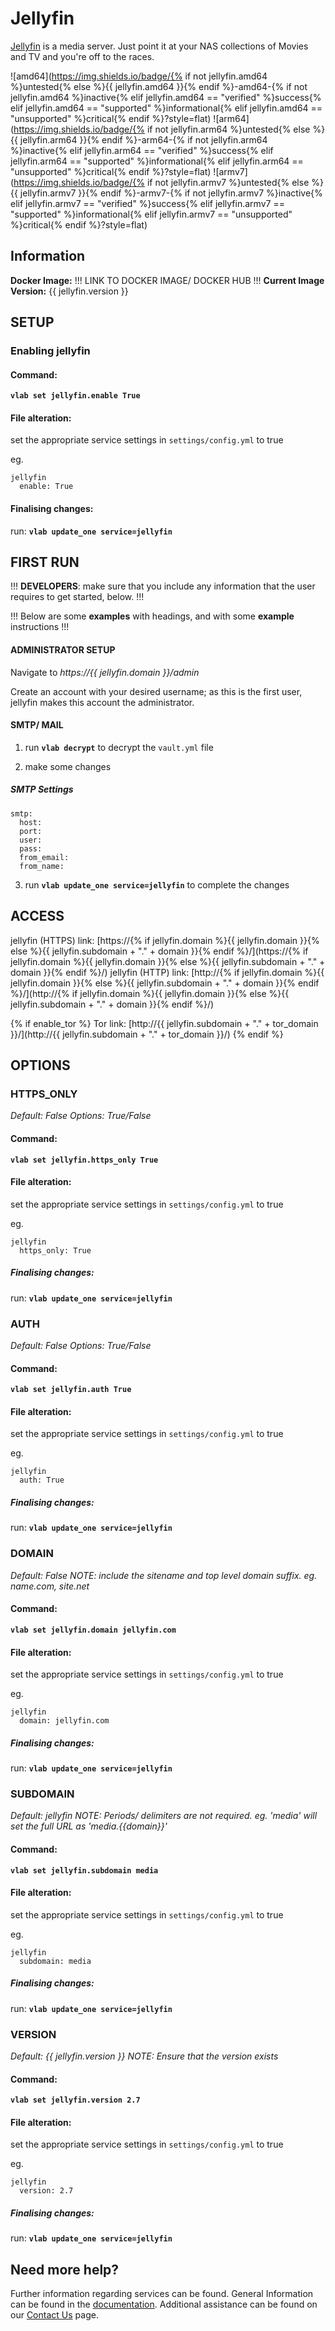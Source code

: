 # Jellyfin

[Jellyfin](https://github.com/jellyfin/jellyfin) is a media server. Just point it at your NAS collections of Movies and TV and you're off to the races.

![amd64](https://img.shields.io/badge/{% if not jellyfin.amd64 %}untested{% else %}{{ jellyfin.amd64 }}{% endif %}-amd64-{% if not jellyfin.amd64 %}inactive{% elif jellyfin.amd64 == "verified" %}success{% elif jellyfin.amd64 == "supported" %}informational{% elif jellyfin.amd64 == "unsupported" %}critical{% endif %}?style=flat)
![arm64](https://img.shields.io/badge/{% if not jellyfin.arm64 %}untested{% else %}{{ jellyfin.arm64 }}{% endif %}-arm64-{% if not jellyfin.arm64 %}inactive{% elif jellyfin.arm64 == "verified" %}success{% elif jellyfin.arm64 == "supported" %}informational{% elif jellyfin.arm64 == "unsupported" %}critical{% endif %}?style=flat)
![armv7](https://img.shields.io/badge/{% if not jellyfin.armv7 %}untested{% else %}{{ jellyfin.armv7 }}{% endif %}-armv7-{% if not jellyfin.armv7 %}inactive{% elif jellyfin.armv7 == "verified" %}success{% elif jellyfin.armv7 == "supported" %}informational{% elif jellyfin.armv7 == "unsupported" %}critical{% endif %}?style=flat)

## Information


**Docker Image:** !!! LINK TO DOCKER IMAGE/ DOCKER HUB !!!
**Current Image Version:** {{ jellyfin.version }}

## SETUP

### Enabling jellyfin

#### Command:

**`vlab set jellyfin.enable True`**

#### File alteration:

set the appropriate service settings in `settings/config.yml` to true

eg.
```
jellyfin
  enable: True
```

#### Finalising changes:

run: **`vlab update_one service=jellyfin`**

## FIRST RUN

!!! **DEVELOPERS**: make sure that you include any information that the user requires to get started, below. !!!

!!! Below are some **examples** with headings, and with some **example** instructions !!!

#### ADMINISTRATOR SETUP

Navigate to *https://{{ jellyfin.domain }}/admin*

Create an account with your desired username; as this is the first user, jellyfin makes this account the administrator.

#### SMTP/ MAIL

1. run **`vlab decrypt`** to decrypt the `vault.yml` file

2. make some changes


##### SMTP Settings
```
smtp:
  host:
  port:
  user:
  pass:
  from_email:
  from_name:
```

3. run **`vlab update_one service=jellyfin`** to complete the changes


## ACCESS

jellyfin (HTTPS) link: [https://{% if jellyfin.domain %}{{ jellyfin.domain }}{% else %}{{ jellyfin.subdomain + "." + domain }}{% endif %}/](https://{% if jellyfin.domain %}{{ jellyfin.domain }}{% else %}{{ jellyfin.subdomain + "." + domain }}{% endif %}/)
jellyfin (HTTP) link: [http://{% if jellyfin.domain %}{{ jellyfin.domain }}{% else %}{{ jellyfin.subdomain + "." + domain }}{% endif %}/](http://{% if jellyfin.domain %}{{ jellyfin.domain }}{% else %}{{ jellyfin.subdomain + "." + domain }}{% endif %}/)

{% if enable_tor %}
Tor link: [http://{{ jellyfin.subdomain + "." + tor_domain }}/](http://{{ jellyfin.subdomain + "." + tor_domain }}/)
{% endif %}

## OPTIONS

### HTTPS_ONLY
*Default: False*
*Options: True/False*

#### Command:

**`vlab set jellyfin.https_only True`**

#### File alteration:

set the appropriate service settings in `settings/config.yml` to true

eg.
```
jellyfin
  https_only: True
```

##### Finalising changes:

run: **`vlab update_one service=jellyfin`**

### AUTH
*Default: False*
*Options: True/False*

#### Command:

**`vlab set jellyfin.auth True`**

#### File alteration:

set the appropriate service settings in `settings/config.yml` to true

eg.
```
jellyfin
  auth: True
```

##### Finalising changes:

run: **`vlab update_one service=jellyfin`**

### DOMAIN
*Default: False*
*NOTE: include the sitename and top level domain suffix. eg. name.com, site.net*

#### Command:

**`vlab set jellyfin.domain jellyfin.com`**

#### File alteration:

set the appropriate service settings in `settings/config.yml` to true

eg.
```
jellyfin
  domain: jellyfin.com
```

##### Finalising changes:

run: **`vlab update_one service=jellyfin`**

### SUBDOMAIN
*Default: jellyfin*
*NOTE: Periods/ delimiters are not required. eg. 'media' will set the full URL as 'media.{{domain}}'*

#### Command:

**`vlab set jellyfin.subdomain media`**

#### File alteration:

set the appropriate service settings in `settings/config.yml` to true

eg.
```
jellyfin
  subdomain: media
```

##### Finalising changes:

run: **`vlab update_one service=jellyfin`**

### VERSION
*Default: {{  jellyfin.version  }}*
*NOTE: Ensure that the version exists*

#### Command:

**`vlab set jellyfin.version 2.7`**

#### File alteration:

set the appropriate service settings in `settings/config.yml` to true

eg.
```
jellyfin
  version: 2.7
```

##### Finalising changes:

run: **`vlab update_one service=jellyfin`**

## Need more help?
Further information regarding services can be found.
General Information can be found in the [documentation](https://docs.vivumlab.com).
Additional assistance can be found on our [Contact Us](https://docs.vivumlab.com/Contact-us) page.
